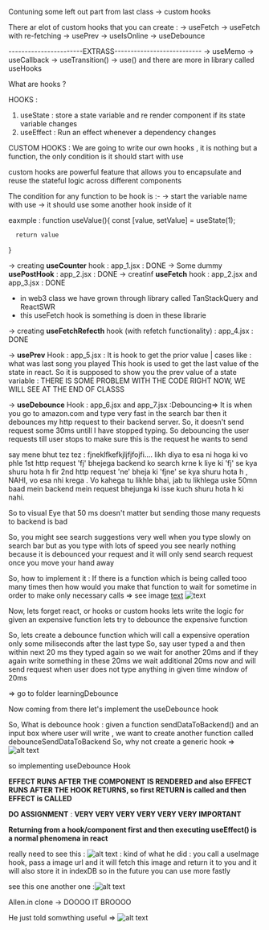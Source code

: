 Contuning some left out part from last class
 -> custom hooks

There ar elot of custom hooks that you can create : 
   -> useFetch 
   -> useFetch with re-fetching
   -> usePrev
   -> useIsOnline 
   -> useDebounce

   -----------------------EXTRASS---------------------------
   -> useMemo
   -> useCallback 
   -> useTransition()
   -> use()
and there are more in library called useHooks


What are hooks ?

HOOKS :
1. useState : store a state variable and re render component if its state variable changes
2. useEffect : Run an effect whenever a dependency changes 

CUSTOM HOOKS : We are going to write our own hooks , it is nothing but a function, the only condition is it should start with use 

custom hooks are powerful feature that allows you to encapsulate and reuse the stateful logic across different components

The condition for any function to be hook is :-
    -> start the variable name with use
    -> it should use some another hook inside of it

   eaxmple : function useValue(){
      const [value, setValue] = useState(1);

      return value
   }


-> creating __useCounter__ hook : app_1.jsx                             : DONE
-> Some dummy __usePostHook__   : app_2.jsx                             : DONE
-> creatinf __useFetch__ hook : app_2.jsx  and app_3.jsx                : DONE
   - in web3 class we have grown through library called 
      TanStackQuery and ReactSWR 
   - this useFetch hook is something is doen in these librarie   

-> creating __useFetchRefecth__ hook (with refetch functionality)   : app_4.jsx                  : DONE    

-> __usePrev__ Hook : app_5.jsx : It is hook to get the prior value | cases like : what was last song you played 
This hook is used to get the last value of the state in react.
So it is supposed to show you the prev value of a state variable  : THERE IS SOME PROBLEM WITH THE CODE RIGHT NOW, WE WILL SEE AT THE END OF CLASSS

-> __useDebounce__ Hook : app_6.jsx and app_7.jsx :Debouncing=> It is when you go to amazon.com and type very fast in the search bar then it debounces my http request to their backend server. So, it doesn't send request some 30ms untill I have stopped typing. So debouncing the user requests till user stops to make sure this is the request he wants to send


say mene bhut tez tez : fjneklfkefkjljfjfojfi.... likh diya to esa ni hoga ki vo phle 1st http request 'fj' bhejega backend ko search krne k liye ki 'fj' se kya shuru hota h fir 2nd http request 'ne' bheja ki 'fjne' se kya shuru hota h , NAHI, vo esa nhi krega . Vo kahega tu likhle bhai, jab tu likhlega uske 50mn baad mein backend mein request bhejunga ki isse kuch shuru hota h ki nahi.

So to visual Eye that 50 ms doesn't matter but sending those many requests to backend is bad

So, you might see search suggestions very well when you type slowly on search bar but as you type with lots of speed you see nearly nothing because it is debounced your request and it will only send search request once you move your hand away

So, how to implement it :
If there is a function which is being called tooo many times then how would you make that function to wait for sometime in order to make only necessary calls => see image [text](learn.md) ![text](<debounce Implementation.png>)

Now, lets forget react, or hooks or custom hooks lets write the logic for given an expensive function lets try to debounce the expensive function

So, lets create a debounce function which will call a expensive operation only some miliseconds after the last type
So, say user typed a and then within next 20 ms they typed again so we wait for another 20ms and if they again write something in these 20ms we wait additional 20ms now and will send request when user does not type anything in given time window of 20ms

=> go to folder learningDebounce


Now coming from there let's implement the useDebounce hook 

So, What is debounce hook : given a function sendDataToBackend() and an input box where user will write , we want to create another function called debounceSendDataToBackend So, why not create a generic hook => ![alt text](image.png)

so implementing useDebounce Hook



__EFFECT RUNS AFTER THE COMPONENT IS RENDERED and also EFFECT RUNS AFTER THE HOOK RETURNS, so first RETURN is called and then EFFECT is CALLED__ 

__DO ASSIGNMENT__ : __VERY VERY VERY VERY VERY VERY IMPORTANT__

__Returning from a hook/component first and then executing useEffect() is a normal phenomena in react__

really need to see this : ![alt text](image-1.png)
: kind of what he  did : you call a useImage hook, pass a image url and it will fetch this image and return it to you and it will also store it in indexDB so in the future you can use more fastly

see this one another one :![alt text](image-2.png)

Allen.in clone -> DOOOO IT BROOOO

He just told somwthing useful => ![alt text](image-3.png)

